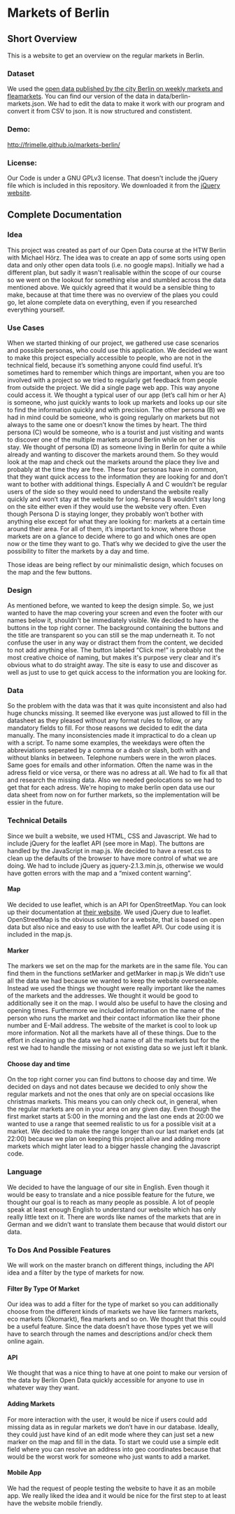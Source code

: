 # Markets of Berlin

## Short Overview

This is a website to get an overview on the regular markets in Berlin.

### Dataset

We used the <a href="http://daten.berlin.de/datensaetze/wochen-und-tr%C3%B6delm%C3%A4rkte">open data published by the city Berlin on weekly markets and fleamarkets</a>. You can find our version of the data in data/berlin-markets.json. We had to edit the data to make it work with our program and convert it from CSV to json. It is now structured and constistent.

### Demo:

http://frimelle.github.io/markets-berlin/

### License:

Our Code is under a GNU GPLv3 license. That doesn't include the jQuery file which is included in this repository. We downloaded it from the <a href="http://jquery.com/download/">jQuery website</a>.

## Complete Documentation

### Idea

This project was created as part of our Open Data course at the HTW Berlin with Michael Hörz.
The idea was to create an app of some sorts using open data and only other open data tools (i.e. no google maps). Initially we had a different plan, but sadly it wasn't realisable within the scope of our course so we went on the lookout for something else and stumbled across the data mentioned above. We quickly agreed that it would be a sensible thing to make, because at that time there was no overview of the plaes you could go, let alone complete data on everything, even if you researched everything yourself. 

### Use Cases

When we started thinking of our project, we gathered use case scenarios and possible personas, who could use this application. We decided we want to make this project especially accessible to people, who are not in the technical field, because it’s something anyone could find useful. It’s sometimes hard to remember which things are important, when you are too involved with a project so we tried to regularly get feedback from people from outside the project. We did a single page web app. This way anyone could access it. 
We thought a typical user of our app (let’s call him or her A) is someone, who just quickly wants to look up markets and looks up our site to find the information quickly and with precision. 
The other persona (B) we had in mind could be someone, who is going regularly on markets but not always to the same one or doesn’t know the times by heart. 
The third persona (C) would be someone, who is a tourist and just visiting and wants to discover one of the multiple markets around Berlin while on her or his stay. 
We thought of persona (D) as someone living in Berlin for quite a while already and wanting to discover the markets around them. So they would look at the map and check out the markets around the place they live and probably at the time they are free. 
These four personas have in common, that they want quick access to the information they are looking for and don’t want to bother with additional things. Especially A and C wouldn’t be regular users of the side so they would need to understand the website really quickly and won’t stay at the website for long. Persona B wouldn’t stay long on the site either even if they would use the website very often. 
Even though Persona D is staying longer, they probably won’t bother with anything else except for what they are looking for: markets at a certain time around their area.
For all of them, it’s important to know, where those markets are on a glance to decide where to go and which ones are open now or the time they want to go. That’s why we decided to give the user the possibility to filter the markets by a day and time.
 
Those ideas are being reflect by our minimalistic design, which focuses on the map and the few buttons.

### Design

As mentioned before, we wanted to keep the design simple. So, we just wanted to have the map covering your screen and even the footer with our names below it, shouldn't be immediately visible. We decided to have the buttons in the top right corner. The background containing the buttons and the title are transparent so you can still se the map underneath it. 
To not confuse the user in any way or distract them from the content, we decided to not add anything else.
The button labeled “Click me!” is probably not the most creative choice of naming, but makes it's purpose very clear and it's obvious what to do straight away. 
The site is easy to use and discover as well as just to use to get quick access to the information you are looking for.

### Data

So the problem with the data was that it was quite inconsistent and also had huge chuncks missing. It seemed like everyone was just allowed to fill in the datasheet as they pleased without any format rules to follow, or any mandatory fields to fill. For those reasons we decided to edit the data manually. The many inconsistencies made it impractical to do a clean up with a script. 
To name some examples, the weekdays were often the abbreviations seperated by a comma or a dash or slash, both with and without blanks in between. Telephone numbers were in the wron places. Same goes for emails and other information. Often the name was in the adress field or vice versa, or there was no adress at all. We had to fix all that and research the missing data. Also we needed geolocations so we had to get that for each adress. We're hoping to make berlin open data use our data sheet from now on for further markets, so the implementation will be essier in the future.

### Technical Details

Since we built a website, we used HTML, CSS and Javascript. We had to include jQuery for the leaflet API (see more in Map). The buttons are handled by the JavaScript in map.js. We decided to have a reset.css to clean up the defaults of the browser to have more control of what we are doing. We had to include jQuery as jquery-2.1.3.min.js, otherwise we would have gotten errors with the map and a “mixed content warning”.

#### Map

We decided to use leaflet, which is an API for OpenStreetMap. You can look up their documentation at <a href="http://leafletjs.com/">their website</a>. We used jQuery due to leaflet.
OpenStreetMap is the obvious solution for a website, that is based on open data but also nice and easy to use with the leaflet API. Our code using it is included in the map.js. 

#### Marker

The markers we set on the map for the markets are in the same file. You can find them in the functions setMarker and getMarker in map.js We didn't use all the data we had because we wanted to keep the website overseeable.
Instead we used the things we thought were really important like the names of the markets and the addresses. We thought it would be good to additionally see it on the map. I would also be useful to have the closing and opening times. Furthermore we included information on the name of the person who runs the market and their contact information like their phone number and E-Mail address. The website of the market is cool to look up more information. Not all the markets have all of these things. Due to the effort in cleaning up the data we had a name of all the markets but for the rest we had to handle the missing or not existing data so we just left it blank.

#### Choose day and time

On the top right corner you can find buttons to choose day and time. 
We decided on days and not dates because we decided to only show the regular markets and not the ones that only are on special occasions like christmas markets. This means you can only check out, in general, when the regular markets are on in your area on any given day.
Even though the first market starts at 5:00 in the morning and the last one ends at 20:00 we wanted to use a range that seemed realistic to us for a possible visit at a market. We decided to make the range longer than our last market ends (at 22:00) because we plan on keeping this project alive and adding more markets which might later lead to a bigger hassle changing the Javascript code.

### Language

We decided to have the language of our site in English. Even though it would be easy to translate and a nice possible feature for the future, we thought our goal is to reach as many people as possible. A lot of people speak at least enough English to understand our website which has only really little text on it. 
There are words like names of the markets that are in German and we didn’t want to translate them because that would distort our data.

### To Dos And Possible Features

We will work on the master branch on different things, including the API idea and a filter by the type of markets for now.

#### Filter By Type Of Market

Our idea was to add a filter for the type of market so you can additionally choose from the different kinds of markets we have like farmers markets, eco markets (Ökomarkt), flea markets and so on. We thought that this could be a useful feature. Since the data doesn’t have those types yet we will have to search through the names and descriptions and/or check them online again.

#### API

We thought that was a nice thing to have at one point to make our version of the data by Berlin Open Data quickly accessible for anyone to use in whatever way they want.

#### Adding Markets

For more interaction with the user, it would be nice if users could add missing data as in regular markets we don’t have in our database. Ideally, they could just have kind of an edit mode where they can just set a new marker on the map and fill in the data. To start we could use a simple edit field where you can resolve an address into geo coordinates because that would be the worst work for someone who just wants to add a market.

#### Mobile App

We had the request of people testing the website to have it as an mobile app. We really liked the idea and it would be nice for the first step to at least have the website mobile friendly. 

